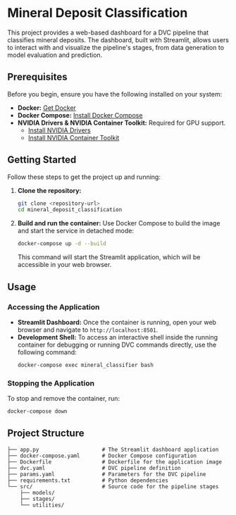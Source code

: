 # Mineral Deposit Classification

This project provides a web-based dashboard for a DVC pipeline that classifies mineral deposits. The dashboard, built with Streamlit, allows users to interact with and visualize the pipeline's stages, from data generation to model evaluation and prediction.

## Prerequisites

Before you begin, ensure you have the following installed on your system:

-   **Docker:** [Get Docker](https://docs.docker.com/get-docker/)
-   **Docker Compose:** [Install Docker Compose](https://docs.docker.com/compose/install/)
-   **NVIDIA Drivers & NVIDIA Container Toolkit:** Required for GPU support.
    -   [Install NVIDIA Drivers](https://www.nvidia.com/Download/index.aspx)
    -   [Install NVIDIA Container Toolkit](https://docs.nvidia.com/datacenter/cloud-native/container-toolkit/latest/install-guide.html)

## Getting Started

Follow these steps to get the project up and running:

1.  **Clone the repository:**
    ```bash
    git clone <repository-url>
    cd mineral_deposit_classification
    ```

2.  **Build and run the container:**
    Use Docker Compose to build the image and start the service in detached mode:
    ```bash
    docker-compose up -d --build
    ```
    This command will start the Streamlit application, which will be accessible in your web browser.

## Usage

### Accessing the Application

-   **Streamlit Dashboard:** Once the container is running, open your web browser and navigate to `http://localhost:8501`.
-   **Development Shell:** To access an interactive shell inside the running container for debugging or running DVC commands directly, use the following command:
    ```bash
    docker-compose exec mineral_classifier bash
    ```

### Stopping the Application

To stop and remove the container, run:
```bash
docker-compose down
```

## Project Structure

```
├── app.py                    # The Streamlit dashboard application
├── docker-compose.yaml       # Docker Compose configuration
├── Dockerfile                # Dockerfile for the application image
├── dvc.yaml                  # DVC pipeline definition
├── params.yaml               # Parameters for the DVC pipeline
├── requirements.txt          # Python dependencies
└── src/                      # Source code for the pipeline stages
    ├── models/
    ├── stages/
    └── utilities/
```
